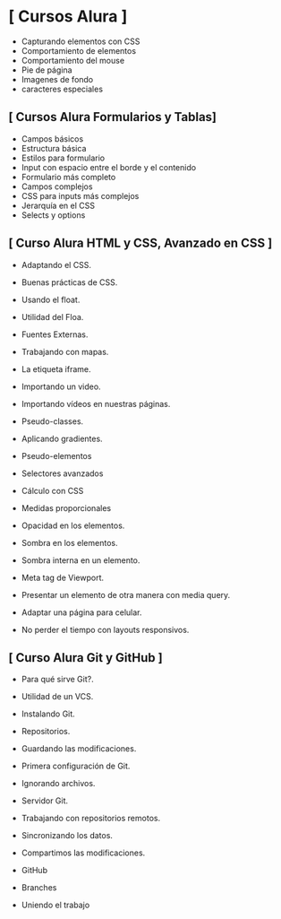 # [ Cursos Alura ]

- Capturando elementos con CSS
- Comportamiento de elementos
- Comportamiento del mouse
- Pie de página
- Imagenes de fondo
- caracteres especiales

## [ Cursos Alura Formularios y Tablas]

- Campos básicos
- Estructura básica
- Estilos para formulario
- Input con espacio entre el borde y el contenido
- Formulario más completo
- Campos complejos
- CSS para inputs más complejos
- Jerarquía en el CSS
- Selects y options

## [ Curso Alura HTML y CSS, Avanzado en CSS ]

- Adaptando el CSS.
- Buenas prácticas de CSS.
- Usando el float.
- Utilidad del Floa.
- Fuentes Externas.

- Trabajando con mapas.
- La etiqueta iframe.
- Importando un video.
- Importando vídeos en nuestras páginas.
- Pseudo-classes.
- Aplicando gradientes.
- Pseudo-elementos
- Selectores avanzados
- Cálculo con CSS
- Medidas proporcionales

- Opacidad en los elementos.
- Sombra en los elementos.
- Sombra interna en un elemento.
- Meta tag de Viewport.
- Presentar un elemento de otra manera con media query.
- Adaptar una página para celular.
- No perder el tiempo con layouts responsivos.

## [ Curso Alura Git y GitHub ]

- Para qué sirve Git?.
- Utilidad de un VCS.
- Instalando Git.
- Repositorios.
- Guardando las modificaciones.
- Primera configuración de Git.
- Ignorando archivos.
- Servidor Git.
- Trabajando con repositorios remotos.

- Sincronizando los datos.
- Compartimos las modificaciones.
- GitHub
- Branches
- Uniendo el trabajo